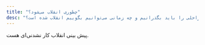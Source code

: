 ```yaml
---
title: "چطوری انقلاب می‌شود؟"
desc: "چه مراحلی را باید بگذرانیم و چه زمانی می‌توانیم بگوییم انقلاب شده است؟"
---
```


پیش بینی انقلاب کار نشدنی‌ای هست.